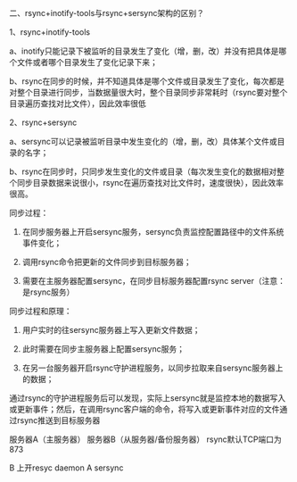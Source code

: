 二、rsync+inotify-tools与rsync+sersync架构的区别？

1、rsync+inotify-tools

 a、inotify只能记录下被监听的目录发生了变化（增，删，改）并没有把具体是哪个文件或者哪个目录发生了变化记录下来；

 b、rsync在同步的时候，并不知道具体是哪个文件或目录发生了变化，每次都是对整个目录进行同步，当数据量很大时，整个目录同步非常耗时（rsync要对整个目录遍历查找对比文件），因此效率很低    

2、rsync+sersync

 a、sersync可以记录被监听目录中发生变化的（增，删，改）具体某个文件或目录的名字；

 b、rsync在同步时，只同步发生变化的文件或目录（每次发生变化的数据相对整个同步目录数据来说很小，rsync在遍历查找对比文件时，速度很快），因此效率很高。

 

同步过程：

1.  在同步服务器上开启sersync服务，sersync负责监控配置路径中的文件系统事件变化；

2.  调用rsync命令把更新的文件同步到目标服务器；

3.  需要在主服务器配置sersync，在同步目标服务器配置rsync server（注意：是rsync服务）

 同步过程和原理：

1.  用户实时的往sersync服务器上写入更新文件数据；

2.  此时需要在同步主服务器上配置sersync服务；

3.  在另一台服务器开启rsync守护进程服务，以同步拉取来自sersync服务器上的数据；

通过rsync的守护进程服务后可以发现，实际上sersync就是监控本地的数据写入或更新事件；然后，在调用rsync客户端的命令，将写入或更新事件对应的文件通过rsync推送到目标服务器


服务器A（主服务器）
服务器B（从服务器/备份服务器）
rsync默认TCP端口为873

B 上开resyc daemon 
A sersync 
